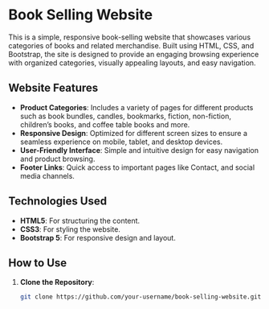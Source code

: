 # Book Selling Website

This is a simple, responsive book-selling website that showcases various categories of books and related merchandise. Built using HTML, CSS, and Bootstrap, the site is designed to provide an engaging browsing experience with organized categories, visually appealing layouts, and easy navigation.

## Website Features

- **Product Categories**: Includes a variety of pages for different products such as book bundles, candles, bookmarks, fiction, non-fiction, children’s books, and coffee table books and more.
- **Responsive Design**: Optimized for different screen sizes to ensure a seamless experience on mobile, tablet, and desktop devices.
- **User-Friendly Interface**: Simple and intuitive design for easy navigation and product browsing.
- **Footer Links**: Quick access to important pages like Contact, and social media channels.

## Technologies Used

- **HTML5**: For structuring the content.
- **CSS3**: For styling the website.
- **Bootstrap 5**: For responsive design and layout.

## How to Use

1. **Clone the Repository**:
   ```bash
   git clone https://github.com/your-username/book-selling-website.git
